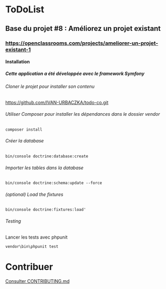 # ToDoList

## Base du projet #8 : Améliorez un projet existant

### https://openclassrooms.com/projects/ameliorer-un-projet-existant-1

#### Installation

##### Cette application a été développée avec le framework Symfony

###### Cloner le projet pour installer son contenu
https://github.com/IVAN-URBACZKA/todo-co.git

###### Utiliser Composer pour installer les dépendances dans le dossier vendor
```
composer install
```


###### Créer la database
```
bin/console doctrine:database:create
```


###### Importer les tables dans la database
```
bin/console doctrine:schema:update --force
```


###### (optional) Load the fixtures
```
bin/console doctrine:fixtures:load'
```


###### Testing
Lancer les tests avec phpunit
```
vendor\bin\phpunit test
```

# Contribuer
[Consulter CONTRIBUTING.md](https://github.com/IVAN-URBACZKA/todo-co/blob/master/CONTRIBUTING.md)
